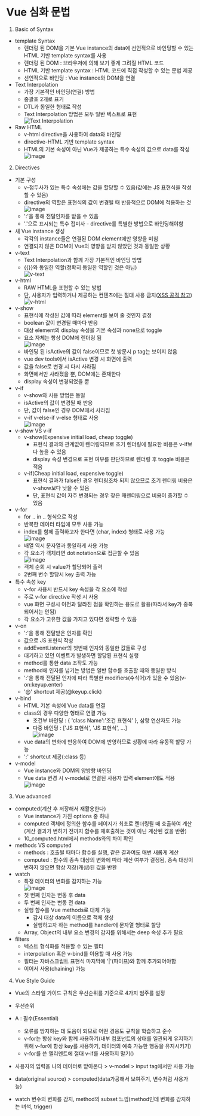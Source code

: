 # Vue 심화 문법
1. Basic of Syntax
- template Syntax
  - 렌더링 된 DOM을 기본 Vue instance의 data에 선언적으로 바인딩할 수 있는 HTML 기반 template syntax를 사용
  - 렌더링 된 DOM : 브라우저에 의해 보기 좋게 그려질 HTML 코드
  - HTML 기반 template syntax : HTML 코드에 직접 작성할 수 있는 문법 제공
  - 선언적으로 바인딩 : Vue instance와 DOM을 연결
- Text Interpolation
  - 가장 기본적인 바인딩(연결) 방법
  - 중괄호 2개로 표기
  - DTL과 동일한 형태로 작성
  - Text Interpolation 방법은 모두 일반 텍스트로 표현  
![Text Interpolation](https://user-images.githubusercontent.com/122499274/235411880-96891dd4-9eca-4aab-bd06-9d1d0cc5c62f.png)
- Raw HTML
  - v-html directive을 사용하여 data와 바인딩
  - directive-HTML 기반 template syntax
  - HTML의 기본 속성이 아닌 Vue가 제공하는 특수 속성의 값으로 data를 작성  
![image](https://user-images.githubusercontent.com/122499274/235412102-a5ac102f-7ad9-4e01-b7bd-9352b2c337f5.png)


2. Directives
- 기본 구성
  - v-접두사가 있는 특수 속성에는 값을 할당할 수 있음(값에는 JS 표현식을 작성할 수 있음)
  - directive의 역할은 표현식의 값이 변경될 때 반응적으로 DOM에 적용하는 것  
![image](https://user-images.githubusercontent.com/122499274/235413091-427ed256-7b8c-41c8-b9e0-f357db4dc305.png)
  - ':'을 통해 전달인자를 받을 수 있음
  - '.'으로 표시되는 특수 접미사 - directive를 특별한 방법으로 바인딩해야함
- 새 Vue instance 생성
  - 각각의 instance들은 연결된 DOM element에만 영향을 미침
  - 연결되지 않은 DOM이 Vue의 영향을 받지 않았던 것과 동일한 상황
- v-text
  - Text Interpolation과 함께 가장 기본적인 바인딩 방법
  - {{}}와 동일한 역할(정확히 동일한 역할인 것은 아님)  
![v-text](https://user-images.githubusercontent.com/122499274/235413535-96b97a14-0893-4ce1-ab1e-4cc7aef14346.png)
- v-html
  - RAW HTML을 표현할 수 있는 방법
  - 단, 사용자가 입력하거나 제공하는 컨텐츠에는 절대 사용 금지([XSS 공격 참고](https://namu.wiki/w/XSS))  
![v-html](https://user-images.githubusercontent.com/122499274/235413764-fd1d5d12-428e-4965-bea9-8acf26c9d392.png)
- v-show
  - 표현식에 작성된 값에 따라 element를 보여 줄 것인지 결정
  - boolean 값이 변경될 때마다 반응
  - 대상 element의 display 속성을 기본 속성과 none으로 toggle
  - 요소 자체는 항상 DOM에 렌더링 됨  
![image](https://user-images.githubusercontent.com/122499274/235417784-29d1487a-3d3d-42bd-8789-1608986db011.png)
  - 바인딩 된 isActive의 값이 false이므로 첫 방문시 p tag는 보이지 않음
  - vue dev tools에서 isActive 변경 시 화면에 출력
  - 값을 false로 변경 시 다시 사라짐
  - 화면에서만 사라졌을 뿐, DOM에는 존재한다
  - display 속성이 변경되었을 뿐
- v-if
  - v-show와 사용 방법은 동일
  - isActive의 값이 변경될 때 반응
  - 단, 값이 false인 경우 DOM에서 사라짐
  - v-if v-else-if v-else 형태로 사용  
![image](https://user-images.githubusercontent.com/122499274/235417805-23479780-586e-44ed-9195-90409083b82e.png)
- v-show VS v-if
  - v-show(Expensive initial load, cheap toggle)
    - 표현식 결과와 관계없이 렌더링되므로 초기 렌더링에 필요한 비용은 v-if보다 높을 수 있음
    - display 속성 변경으로 표현 여부를 판단하므로 렌더링 후 toggle 비용은 적음
  - v-if(Cheap initial load, expensive toggle)
    - 표현식 결과가 false인 경우 렌더링조차 되지 않으므로 초기 렌더링 비용은 v-show보다 낮을 수 있음
    - 단, 표현식 값이 자주 변경되는 경우 잦은 재렌더링으로 비용이 증가할 수 있음
- v-for
  - for .. in .. 형식으로 작성
  - 반복한 데이터 타입에 모두 사용 가능
  - index를 함께 출력하고자 한다면 (char, index) 형태로 사용 가능  
![image](https://user-images.githubusercontent.com/122499274/235418239-a0b92ecc-88d7-44e8-a22c-888c282e9ad2.png)
  - 배열 역시 문자열과 동일하게 사용 가능
  - 각 요소가 객체라면 dot notation으로 접근할 수 있음  
![image](https://user-images.githubusercontent.com/122499274/235418298-8c996f8a-fd87-467b-96c8-08ee4f2a3fb0.png)
  - 객체 순회 시 value가 할당되어 출력
  - 2번째 변수 할당시 key 출력 가능
- 특수 속성 key
  - v-for 사용시 반드시 key 속성을 각 요소에 작성
  - 주로 v-for directive 작성 시 사용
  - vue 화면 구성시 이전과 달라진 점을 확인하는 용도로 활용(따라서 key가 중복되어서는 안됨)
  - 각 요소가 고유한 값을 가지고 있다면 생략할 수 있음
- v-on
  - ':'을 통해 전달받은 인자를 확인
  - 값으로 JS 표현식 작성
  - addEventListener의 첫번째 인자와 동일한 값들로 구성
  - 대기하고 있던 이벤트가 발생하면 할당된 표현식 실행
  - method를 통한 data 조작도 가능
  - method에 인자를 넘기는 방법은 일반 함수를 호출할 때와 동일한 방식
  - ':'을 통해 전달된 인자에 따라 특별한 modifiers(수식어)가 있을 수 있음(v-on:keyup.enter)
  - '@' shortcut 제공(@keyup.click)
- v-bind
  - HTML 기본 속성에 Vue data를 연결
  - class의 경우 다양한 형태로 연결 가능
    - 조건부 바인딩 : { 'class Name':'조건 표현식' }, 삼항 연산자도 가능
    - 다중 바인딩 : ['JS 표현식', 'JS 표현식', ...]  
  ![image](https://user-images.githubusercontent.com/122499274/235419343-0d4bff67-e870-455a-9c5d-351e4e88ecf2.png)
  - vue data의 변화에 반응하여 DOM에 반영하므로 상황에 따라 유동적 할당 가능
  - ':' shortcut 제공(:class 등)
- v-model
  - Vue instance와 DOM의 양방향 바인딩
  - Vue data 변경 시 v-model로 연결된 사용자 입력 element에도 적용  
![image](https://user-images.githubusercontent.com/122499274/235419490-c289f1ca-c2e1-4765-a2ab-3b4ccb91d655.png)

3. Vue advanced
- computed(계산 후 저장해서 재활용한다)
  - Vue instance가 가진 options 중 하나
  - computed 객체에 정의한 함수를 페이지가 최초로 렌더링될 때 호출하여 계산(계산 결과가 변하기 전까지 함수를 재호출하는 것이 아닌 계산된 값을 반환)
  - 10_computed.html에서 methods와의 차이 확인
- methods VS computed
  - methods : 호출될 때마다 함수를 실행, 같은 결과여도 매번 새롭게 계산
  - computed : 함수의 종속 대상의 변화에 따라 계산 여부가 결정됨, 종속 대상이 변하지 않으면 항상 저장(캐싱)된 값을 반환
- watch
  - 특정 데이터의 변화를 감지하는 기능  
![image](https://user-images.githubusercontent.com/122499274/235419826-bf374278-0a46-4c33-8b5a-0e27a6bab281.png)
  - 첫 번째 인자는 변동 후 data
  - 두 번째 인자는 변동 전 data
  - 실행 함수를 Vue methods로 대체 가능
    - 감시 대상 data의 이름으로 객체 생성
    - 실행하고자 하는 method를 handler에 문자열 형태로 할당
  - Array, Object의 내부 요소 변경의 감지를 위해서는 deep 속성 추가 필요
- filters
  - 텍스트 형식화를 적용할 수 있는 필터
  - interpolation 혹은 v-bind를 이용할 때 사용 가능
  - 필터는 자바스크립트 표현식 마지막에 '|'(파이프)와 함께 추가되어야함
  - 이어서 사용(chaining) 가능

4. Vue Style Guide
- Vue의 스타일 가이드 규칙은 우선순위를 기준으로 4가지 범주를 설정
- 우선순위
- A : 필수(Essential)
  - 오류를 방지하는 데 도움이 되므로 어떤 경웅도 규칙을 학습하고 준수
  - v-for는 항상 key와 함께 사용하기(내부 컴포넌트의 상태를 일관되게 유지하기 위해 v-for에 항상 key를 사용하기, 데이터의 예측 가능한 행동을 유지시키기)
  - v-for를 쓴 엘리멘트에 절대 v-if를 사용하지 말기()





- 사용자의 입력을 나의 데이터로 받아온다 > v-model > input tag에서만 사용 가능
- data(original source) > computed(data가공해서 보여주기, 변수처럼 사용가능)
- watch 변수의 변화를 감지, method의 subset 느낌(method인데 변화를 감지하는 녀석, trigger) 
